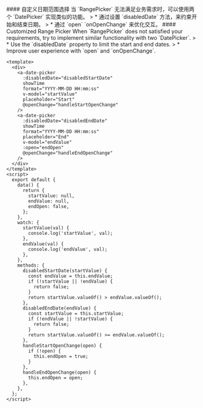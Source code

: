 <cn>
#### 自定义日期范围选择
当 `RangePicker` 无法满足业务需求时，可以使用两个 `DatePicker` 实现类似的功能。
> * 通过设置 `disabledDate` 方法，来约束开始和结束日期。
> * 通过 `open` `onOpenChange` 来优化交互。
</cn>

<us>
#### Customized Range Picker
When `RangePicker` does not satisfied your requirements, try to implement similar functionality with two `DatePicker`.
> * Use the `disabledDate` property to limit the start and end dates.
> * Improve user experience with `open` and `onOpenChange`.
</us>

```tpl
<template>
  <div>
    <a-date-picker
      :disabledDate="disabledStartDate"
      showTime
      format="YYYY-MM-DD HH:mm:ss"
      v-model="startValue"
      placeholder="Start"
      @openChange="handleStartOpenChange"
    />
    <a-date-picker
      :disabledDate="disabledEndDate"
      showTime
      format="YYYY-MM-DD HH:mm:ss"
      placeholder="End"
      v-model="endValue"
      :open="endOpen"
      @openChange="handleEndOpenChange"
    />
  </div>
</template>
<script>
  export default {
    data() {
      return {
        startValue: null,
        endValue: null,
        endOpen: false,
      };
    },
    watch: {
      startValue(val) {
        console.log('startValue', val);
      },
      endValue(val) {
        console.log('endValue', val);
      },
    },
    methods: {
      disabledStartDate(startValue) {
        const endValue = this.endValue;
        if (!startValue || !endValue) {
          return false;
        }
        return startValue.valueOf() > endValue.valueOf();
      },
      disabledEndDate(endValue) {
        const startValue = this.startValue;
        if (!endValue || !startValue) {
          return false;
        }
        return startValue.valueOf() >= endValue.valueOf();
      },
      handleStartOpenChange(open) {
        if (!open) {
          this.endOpen = true;
        }
      },
      handleEndOpenChange(open) {
        this.endOpen = open;
      },
    },
  };
</script>
```
